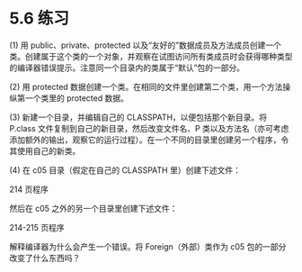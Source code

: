 # 5.6 练习

(1) 用 public、private、protected 以及“友好的”数据成员及方法成员创建一个类。创建属于这个类的一个对象，并观察在试图访问所有类成员时会获得哪种类型的编译器错误提示。注意同一个目录内的类属于“默认”包的一部分。

(2) 用 protected 数据创建一个类。在相同的文件里创建第二个类，用一个方法操纵第一个类里的 protected 数据。

(3) 新建一个目录，并编辑自己的 CLASSPATH，以便包括那个新目录。将 P.class 文件复制到自己的新目录，然后改变文件名、P 类以及方法名（亦可考虑添加额外的输出，观察它的运行过程）。在一个不同的目录里创建另一个程序，令其使用自己的新类。

(4) 在 c05 目录（假定在自己的 CLASSPATH 里）创建下述文件：

214 页程序

然后在 c05 之外的另一个目录里创建下述文件：

214-215 页程序

解释编译器为什么会产生一个错误。将 Foreign（外部）类作为 c05 包的一部分改变了什么东西吗？
